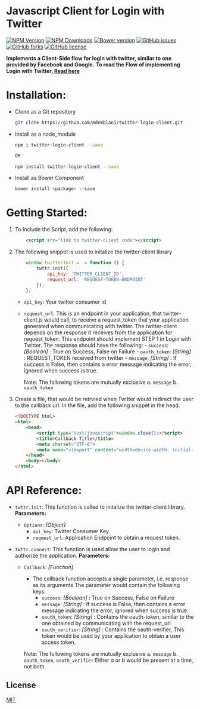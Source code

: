 # Javascript Client for Login with Twitter

[![NPM Version][npm-image]][npm-url]
[![NPM Downloads][downloads-image]][downloads-url]
[![Bower version](https://badge.fury.io/bo/twitter-login-client.svg)](https://badge.fury.io/bo/twitter-login-client)
[![GitHub issues](https://img.shields.io/github/issues/mdemblani/twitter-login-client.svg)](https://github.com/mdemblani/twitter-login-client/issues)
[![GitHub forks](https://img.shields.io/github/forks/mdemblani/twitter-login-client.svg)](https://github.com/mdemblani/twitter-login-client/network)
[![GitHub license](https://img.shields.io/github/license/mdemblani/twitter-login-client.svg)](https://github.com/mdemblani/twitter-login-client/blob/master/LICENSE)

**Implements a Client-Side flow for login with twitter, similar to one provided by Facebook and Google.**
**To read the Flow of implementing Login with Twitter, [Read here](https://dev.twitter.com/web/sign-in/implementing)**

Installation:
============

* Clone as a Git repository
    ```sh
    git clone https://github.com/mdemblani/twitter-login-client.git
    ```
* Install as a node_module
    ```sh
    npm i twitter-login-client --save

    OR

    npm install twitter-login-client --save
    ```
* Install as Bower Component
    ```sh
    bower install <package> --save
    ```

Getting Started:
===============

1. To Include the Script, add the following:
    ```html
        <script src="link to twitter-client code"></script>
    ```

2. The following snippet is used to initalize the twitter-client library
    ```js
        window.twitterInit =  = function () {
            twttr.init({
                api_key: 'TWITTER_CLIENT_ID',
                request_url: 'REQUEST-TOKEN-ENDPOINT'
            });
        };
    ```

    * `api_key`: Your twitter consumer id
    * `request_url`: This is an endpoint in your application, that twitter-client.js would call, to receive a request_token that your application generated when communicating with twitter. The twitter-client depends on the response it receives from the application for request_token. This endpoint should implement STEP 1 in Login with Twitter.
        The response should have the following:
            - `success`: *[Boolean]* : True on Success, False on Failure
            - `oauth_token`: *[String]* : REQUEST_TOKEN received from twitter
            - `message`: *[String]* : If success is False, then contains a error message indicating the error, ignored when success is true.
            
        Note: The following tokens are mutually exclusive
            a. `message`
            b. `oauth_token`

3. Create a file, that would be retrvied when Twitter would redirect the user to the callback url. In the file, add the following snippet in the head.
    ```html
    <!DOCTYPE html>
    <html>
    	<head>
    		<script type="text/javascript">window.close();</script>
    		<title>Callback Title</title>
    		<meta charset="UTF-8">
    		<meta name="viewport" content="width=device-width, initial-scale=1.0">
    	</head>
    	<body></body>
    </html>
    ```
API Reference:
==============

- `twttr.init`:
This function is called to initalize the twitter-client library.
**Parameters:**
    - `Options`: *[Object]*
        - `api_key`: Twitter Consumer Key
        - `request_url`: Application Endpoint to obtain a request token.

- `twttr.connect`:
This function is used allow the user to login and authorize the application.
**Parameters:**
    - `Callback`: *[Function]*
        - The callback function accepts a single parameter, i.e. response as its arguments
        The parameter would contain the following keys:
            - `success`: *[Boolean]* : True on Success, False on Failure
            - `message`: *[String]* : If success is False, then contains a error message indicating the error, ignored when success is true.
            - `oauth_token`: *[String]* : Contains the oauth-token, similar to the one obtained by communicating with the request_url
            - `oauth_verifier`: *[String]* : Contains the oauth-verifier, This token would be used by your application to obtain a user access token.

        Note: The following tokens are mutually exclusive
            a. `message`
            b. `oauth_token`, `oauth_verifier`
            Either *a* or *b* would be present at a time, not both.

## License

[MIT](LICENSE)

[npm-image]: https://img.shields.io/npm/v/twitter-login-client.svg
[npm-url]: https://npmjs.org/package/twitter-login-client
[downloads-image]: https://img.shields.io/npm/dm/twitter-login-client.svg
[downloads-url]: https://npmjs.org/package/twitter-login-client
